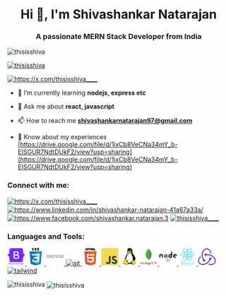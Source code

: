 <h1 align="center">Hi 👋, I'm Shivashankar Natarajan</h1>
<h3 align="center">A passionate MERN Stack Developer from India</h3>

<p align="left"> <img src="https://komarev.com/ghpvc/?username=thisisshiva&label=Profile%20views&color=0e75b6&style=flat" alt="thisisshiva" /> </p>

<p align="left"> <a href="https://github.com/ryo-ma/github-profile-trophy"><img src="https://github-profile-trophy.vercel.app/?username=thisisshiva" alt="thisisshiva" /></a> </p>

<p align="left"> <a href="https://twitter.com/https://x.com/thisisshiva____" target="blank"><img src="https://img.shields.io/twitter/follow/https://x.com/thisisshiva____?logo=twitter&style=for-the-badge" alt="https://x.com/thisisshiva____" /></a> </p>

- 🌱 I’m currently learning **nodejs, express etc**

- 💬 Ask me about **react, javascript**

- 📫 How to reach me **shivashankarnatarajan97@gmail.com**

- 📄 Know about my experiences [https://drive.google.com/file/d/1jxCb8VeCNa34mY_b-EISGUR7NdtDUkF2/view?usp=sharing](https://drive.google.com/file/d/1jxCb8VeCNa34mY_b-EISGUR7NdtDUkF2/view?usp=sharing)

<h3 align="left">Connect with me:</h3>
<p align="left">
<a href="https://twitter.com/https://x.com/thisisshiva____" target="blank"><img align="center" src="https://raw.githubusercontent.com/rahuldkjain/github-profile-readme-generator/master/src/images/icons/Social/twitter.svg" alt="https://x.com/thisisshiva____" height="30" width="40" /></a>
<a href="https://linkedin.com/in/https://www.linkedin.com/in/shivashankar-natarajan-41a67a33a/" target="blank"><img align="center" src="https://raw.githubusercontent.com/rahuldkjain/github-profile-readme-generator/master/src/images/icons/Social/linked-in-alt.svg" alt="https://www.linkedin.com/in/shivashankar-natarajan-41a67a33a/" height="30" width="40" /></a>
<a href="https://fb.com/https://www.facebook.com/shivashankar.natarajan.3" target="blank"><img align="center" src="https://raw.githubusercontent.com/rahuldkjain/github-profile-readme-generator/master/src/images/icons/Social/facebook.svg" alt="https://www.facebook.com/shivashankar.natarajan.3" height="30" width="40" /></a>
<a href="https://instagram.com/thisisshiva____" target="blank"><img align="center" src="https://raw.githubusercontent.com/rahuldkjain/github-profile-readme-generator/master/src/images/icons/Social/instagram.svg" alt="thisisshiva____" height="30" width="40" /></a>
</p>

<h3 align="left">Languages and Tools:</h3>
<p align="left"> <a href="https://getbootstrap.com" target="_blank" rel="noreferrer"> <img src="https://raw.githubusercontent.com/devicons/devicon/master/icons/bootstrap/bootstrap-plain-wordmark.svg" alt="bootstrap" width="40" height="40"/> </a> <a href="https://www.w3schools.com/css/" target="_blank" rel="noreferrer"> <img src="https://raw.githubusercontent.com/devicons/devicon/master/icons/css3/css3-original-wordmark.svg" alt="css3" width="40" height="40"/> </a> <a href="https://expressjs.com" target="_blank" rel="noreferrer"> <img src="https://raw.githubusercontent.com/devicons/devicon/master/icons/express/express-original-wordmark.svg" alt="express" width="40" height="40"/> </a> <a href="https://git-scm.com/" target="_blank" rel="noreferrer"> <img src="https://www.vectorlogo.zone/logos/git-scm/git-scm-icon.svg" alt="git" width="40" height="40"/> </a> <a href="https://www.w3.org/html/" target="_blank" rel="noreferrer"> <img src="https://raw.githubusercontent.com/devicons/devicon/master/icons/html5/html5-original-wordmark.svg" alt="html5" width="40" height="40"/> </a> <a href="https://developer.mozilla.org/en-US/docs/Web/JavaScript" target="_blank" rel="noreferrer"> <img src="https://raw.githubusercontent.com/devicons/devicon/master/icons/javascript/javascript-original.svg" alt="javascript" width="40" height="40"/> </a> <a href="https://www.linux.org/" target="_blank" rel="noreferrer"> <img src="https://raw.githubusercontent.com/devicons/devicon/master/icons/linux/linux-original.svg" alt="linux" width="40" height="40"/> </a> <a href="https://www.mongodb.com/" target="_blank" rel="noreferrer"> <img src="https://raw.githubusercontent.com/devicons/devicon/master/icons/mongodb/mongodb-original-wordmark.svg" alt="mongodb" width="40" height="40"/> </a> <a href="https://nodejs.org" target="_blank" rel="noreferrer"> <img src="https://raw.githubusercontent.com/devicons/devicon/master/icons/nodejs/nodejs-original-wordmark.svg" alt="nodejs" width="40" height="40"/> </a> <a href="https://reactjs.org/" target="_blank" rel="noreferrer"> <img src="https://raw.githubusercontent.com/devicons/devicon/master/icons/react/react-original-wordmark.svg" alt="react" width="40" height="40"/> </a> <a href="https://redux.js.org" target="_blank" rel="noreferrer"> <img src="https://raw.githubusercontent.com/devicons/devicon/master/icons/redux/redux-original.svg" alt="redux" width="40" height="40"/> </a> <a href="https://tailwindcss.com/" target="_blank" rel="noreferrer"> <img src="https://www.vectorlogo.zone/logos/tailwindcss/tailwindcss-icon.svg" alt="tailwind" width="40" height="40"/> </a> </p>

<p><img align="left" src="https://github-readme-stats.vercel.app/api/top-langs?username=thisisshiva&show_icons=true&locale=en&layout=compact" alt="thisisshiva" /></p>

<p>&nbsp;<img align="center" src="https://github-readme-stats.vercel.app/api?username=thisisshiva&show_icons=true&locale=en" alt="thisisshiva" /></p>
